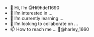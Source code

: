 - 👋 Hi, I’m @Hi9hdef1690
- 👀 I’m interested in ...
- 🌱 I’m currently learning ...
- 💞️ I’m looking to collaborate on ...
- 📫 How to reach me ... 👻@harley_1660

<!---
Hi9hdef1690/Hi9hdef1690 is a ✨ special ✨ repository because its `README.md` (this file) appears on your GitHub profile.
You can click the Preview link to take a look at your changes.
--->
